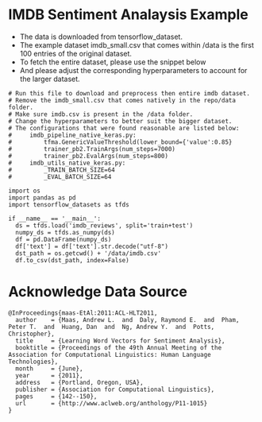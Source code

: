 # IMDB Sentiment Analaysis Example

* The data is downloaded from tensorflow_dataset.
* The example dataset imdb_small.csv that comes within /data is the first 100 entries of the original dataset.
* To fetch the entire dataset, please use the snippet below 
* And please adjust the corresponding hyperparameters to account for the larger dataset.
```
# Run this file to download and preprocess then entire imdb dataset.
# Remove the imdb_small.csv that comes natively in the repo/data folder.
# Make sure imdb.csv is present in the /data folder.
# Change the hyperparameters to better suit the bigger dataset.
# The configurations that were found reasonable are listed below:
#     imdb_pipeline_native_keras.py:
#         tfma.GenericValueThreshold(lower_bound={'value':0.85}
#         trainer_pb2.TrainArgs(num_steps=7000)
#         trainer_pb2.EvalArgs(num_steps=800)
#     imdb_utils_native_keras.py:
#         _TRAIN_BATCH_SIZE=64
#         _EVAL_BATCH_SIZE=64

import os
import pandas as pd
import tensorflow_datasets as tfds

if __name__ == '__main__':
  ds = tfds.load('imdb_reviews', split='train+test')
  numpy_ds = tfds.as_numpy(ds)
  df = pd.DataFrame(numpy_ds)
  df['text'] = df['text'].str.decode("utf-8")
  dst_path = os.getcwd() + '/data/imdb.csv'
  df.to_csv(dst_path, index=False)
```
# Acknowledge Data Source
```
@InProceedings{maas-EtAl:2011:ACL-HLT2011,
  author    = {Maas, Andrew L.  and  Daly, Raymond E.  and  Pham, Peter T.  and  Huang, Dan  and  Ng, Andrew Y.  and  Potts, Christopher},
  title     = {Learning Word Vectors for Sentiment Analysis},
  booktitle = {Proceedings of the 49th Annual Meeting of the Association for Computational Linguistics: Human Language Technologies},
  month     = {June},
  year      = {2011},
  address   = {Portland, Oregon, USA},
  publisher = {Association for Computational Linguistics},
  pages     = {142--150},
  url       = {http://www.aclweb.org/anthology/P11-1015}
}
```
